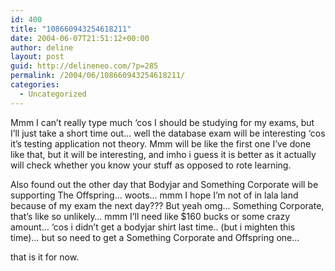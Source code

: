 ```yaml
---
id: 400
title: "108660943254618211"
date: 2004-06-07T21:51:12+00:00
author: deline
layout: post
guid: http://delineneo.com/?p=285
permalink: /2004/06/108660943254618211/
categories:
  - Uncategorized
---
```

Mmm I can&#8217;t really type much &#8216;cos I should be studying for my exams, but I&#8217;ll just take a short time out&#8230; well the database exam will be interesting &#8216;cos it&#8217;s testing application not theory. Mmm will be like the first one I&#8217;ve done like that, but it will be interesting, and imho i guess it is better as it actually will check whether you know your stuff as opposed to rote learning.

Also found out the other day that Bodyjar and Something Corporate will be supporting The Offspring&#8230; woots&#8230; mmm I hope I&#8217;m not of in lala land because of my exam the next day??? But yeah omg&#8230; Something Corporate, that&#8217;s like so unlikely&#8230; mmm I&#8217;ll need like $160 bucks or some crazy amount&#8230; &#8216;cos i didn&#8217;t get a bodyjar shirt last time.. (but i mighten this time)&#8230; but so need to get a Something Corporate and Offspring one&#8230;

that is it for now.
